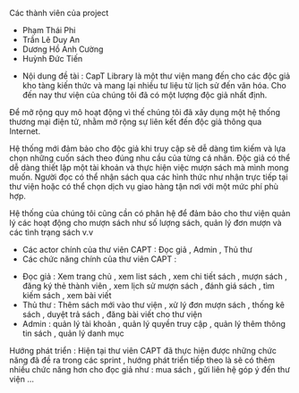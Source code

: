 Các thành viên của project
<ul>
  <li> Phạm Thái Phi </li>
  <li> Trần Lê Duy An </li>
  <li> Dương Hồ Anh Cường </li>
  <li> Huỳnh Đức Tiến </li>
</ul>

- Nội dung đề tài :  CapT Library là một thư viện mang đến cho các độc giả kho tàng kiến thức và mang lại nhiều tư liệu từ lịch sử đến văn hóa. Cho đến nay thư viện của chúng tôi đã có một lượng độc giả nhất định.

Để mở rộng quy mô hoạt động vì thế chúng tôi đã xây dụng một hệ thống thương mại điện tử, nhằm mở rộng sự liên kết đến độc giả thông qua Internet.

Hệ thống mới đảm bảo cho độc giả khi truy cập sẽ dễ dàng tìm kiếm và lựa chọn những cuốn sách theo đúng nhu cầu của từng cá nhân. Độc giả có thể dễ dàng thiết lập một tài khoản và thực hiện việc mượn sách mà mình mong muốn. Người đọc có thể nhận sách qua các hình thức như nhận trực tiếp tại thư viện hoặc có thể chọn dịch vụ giao hàng tận nơi với một mức phí phù hợp. 

Hệ thống của chúng tôi cũng cần có phân hệ để đảm bảo cho thư viện quản lý các hoạt động cho mượn sách như số lượng sách, quản lý đơn mượn và các tình trạng sách v.v
- Các actor chính của thư viên CAPT : Đọc giả , Admin , Thủ thư
- Các chức năng chính của thư viên CAPT :
+ Đọc giả : Xem trang chủ , xem list sách , xem chi tiết sách , mượn sách , đăng ký thẻ thành viên , xem lịch sử mượn sách , đánh giá sách , tìm kiếm sách , xem bài viết
+ Thủ thư : Thêm sách mới vào thư viện , xử lý đơn mượn sách , thống kê sách , duyệt trả sách , đăng bài viết cho thư viện
+ Admin : quản lý tài khoản , quản lý quyền truy cập , quản lý thêm thông tin sách , quản lý danh mục 

Hướng phát triển : Hiện tại thư viên CAPT đã thực hiện được những chức năng đã đề ra trong các sprint , hướng phát triển tiếp theo là sẽ có thêm nhiều chức năng hơn cho đọc giả như : mua sách , gửi liên hệ góp ý đến thư viện ...

